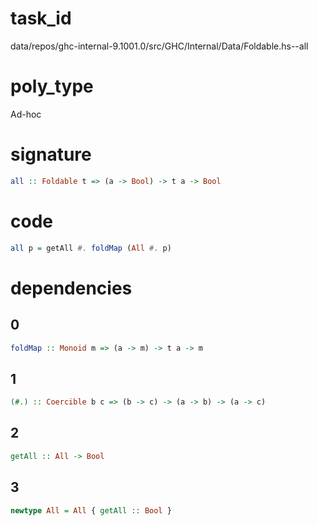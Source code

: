 
# task_id
data/repos/ghc-internal-9.1001.0/src/GHC/Internal/Data/Foldable.hs--all

# poly_type
Ad-hoc

# signature
```haskell
all :: Foldable t => (a -> Bool) -> t a -> Bool
```   

# code
```haskell
all p = getAll #. foldMap (All #. p)
```

# dependencies
## 0
```haskell
foldMap :: Monoid m => (a -> m) -> t a -> m
```
## 1
```haskell
(#.) :: Coercible b c => (b -> c) -> (a -> b) -> (a -> c)
```
## 2
```haskell
getAll :: All -> Bool
```
## 3
```haskell
newtype All = All { getAll :: Bool }
```